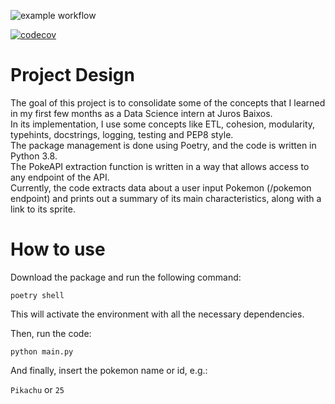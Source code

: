 ![example workflow](https://github.com/MathXCruz/Poke_API_training/actions/workflows/poke_api.yml/badge.svg)

[![codecov](https://codecov.io/gh/MathXCruz/Poke_API_training/branch/main/graph/badge.svg?token=QOH5NJA7FE)](https://codecov.io/gh/MathXCruz/Poke_API_training)

# Project Design
The goal of this project is to consolidate some of the concepts that I learned in my first few months as a Data Science intern at Juros Baixos. \
In its implementation, I use some concepts like ETL, cohesion, modularity, typehints, docstrings, logging, testing and PEP8 style. \
The package management is done using Poetry, and the code is written in Python 3.8. \
The PokeAPI extraction function is written in a way that allows access to any endpoint of the API. \
Currently, the code extracts data about a user input Pokemon (/pokemon endpoint) and prints out a summary of its main characteristics, along with a link to its sprite.

# How to use

Download the package and run the following command:

```poetry shell```

This will activate the environment with all the necessary dependencies.

Then, run the code:
    
```python main.py```

And finally, insert the pokemon name or id, e.g.:
    
```Pikachu``` or ```25```
